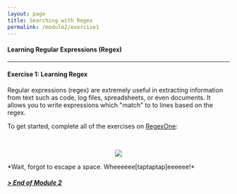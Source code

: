 ```yaml
---
layout: page
title: Searching with Regex
permalink: /module2/exercise1
---
```


#### Learning Regular Expressions (Regex)
---

#### Exercise 1: Learning Regex

Regular expressions (regex) are extremely useful in extracting information from text such as code, log files, spreadsheets, or even documents. It allows you to write expressions which "match" to to lines based on the regex.

To get started, complete all of the exercises on [RegexOne](https://regexone.com/):

<br>

<p align="center">
 <img src="https://imgs.xkcd.com/comics/regular_expressions.png" />
</p>
*Wait, forgot to escape a space. Wheeeeee[taptaptap]eeeeee!*

<br>

##### [> End of Module 2](/)

<br>
<br>
<br>
